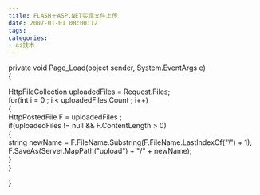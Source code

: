 ```yaml
---
title: FLASH＋ASP.NET实现文件上传
date: 2007-01-01 08:00:12
tags:
categories:
- as技术
---
```

        
 private void Page\_Load(object sender, System.EventArgs e)   
 {   
   
 HttpFileCollection uploadedFiles = Request.Files;   
 for(int i = 0 ; i < uploadedFiles.Count ; i++)   
 {   
 HttpPostedFile F = uploadedFiles   ;   
 if(uploadedFiles   != null && F.ContentLength > 0)   
 {   
 string newName = F.FileName.Substring(F.FileName.LastIndexOf("\\") + 1);   
 F.SaveAs(Server.MapPath("upload") + "/" + newName);   
 }   
 }   
   
 }  